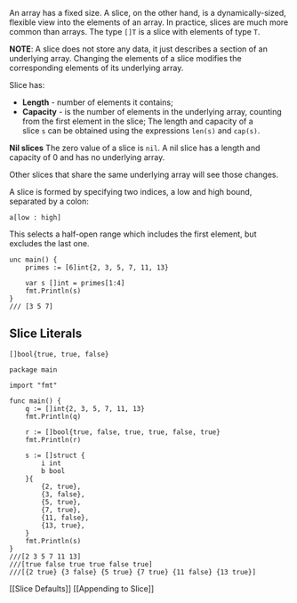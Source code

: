 An array has a fixed size. A slice, on the other hand, is a dynamically-sized, flexible view into the elements of an array. In practice, slices are much more common than arrays.
The type `[]T` is a slice with elements of type `T`.

**NOTE**: A slice does not store any data, it just describes a section of an underlying array. Changing the elements of a slice modifies the corresponding elements of its underlying array.

Slice has:
* **Length** - number of elements it contains;
* **Capacity** - is the number of elements in the underlying array, counting from the first element in the slice;
The length and capacity of a slice `s` can be obtained using the expressions `len(s)` and `cap(s)`.

**Nil slices**
The zero value of a slice is `nil`.
A nil slice has a length and capacity of 0 and has no underlying array.

Other slices that share the same underlying array will see those changes.

A slice is formed by specifying two indices, a low and high bound, separated by a colon:
```
a[low : high]
```

This selects a half-open range which includes the first element, but excludes the last one.

```
unc main() {
	primes := [6]int{2, 3, 5, 7, 11, 13}

	var s []int = primes[1:4]
	fmt.Println(s)
}
/// [3 5 7]
```

## Slice Literals

```
[]bool{true, true, false}
```

```
package main

import "fmt"

func main() {
	q := []int{2, 3, 5, 7, 11, 13}
	fmt.Println(q)

	r := []bool{true, false, true, true, false, true}
	fmt.Println(r)

	s := []struct {
		i int
		b bool
	}{
		{2, true},
		{3, false},
		{5, true},
		{7, true},
		{11, false},
		{13, true},
	}
	fmt.Println(s)
}
///[2 3 5 7 11 13]
///[true false true true false true]
///[{2 true} {3 false} {5 true} {7 true} {11 false} {13 true}]
```

[[Slice Defaults]]
[[Appending to Slice]]